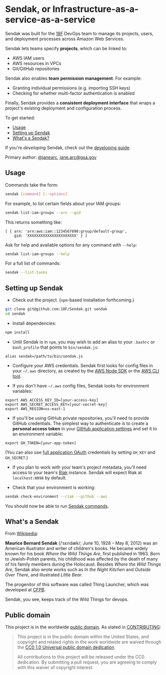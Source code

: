 # Sendak, or Infrastructure-as-a-service-as-a-service

Sendak was built for the [18F](https://18f.gsa.gov) DevOps team to manage its
projects, users, and deployment processes across Amazon Web Services.

Sendak lets teams specify **projects**, which can be linked to:

* AWS IAM users
* AWS resources in VPCs
* Git/GitHub repositories

Sendak also enables **team permission management**. For example:

* Granting individual permissions (e.g. importing SSH keys)
* Checking for whether multi-factor authentication is enabled

Finally, Sendak provides a **consistent deployment interface** that wraps a
project's existing deployment and configuration process.

To get started:

* [Usage](#usage)
* [Setting up Sendak](#setting-up-sendak)
* [What's a Sendak?](#whats-a-sendak)

If you're _developing_ Sendak, check out the [developing guide](DEVELOPING.md).

Primary author: [@janearc](https://github.com/janearc), jane.arc@gsa.gov

## Usage

Commands take the form:

```bash
sendak [command] [--options]
```

For example, to list certain fields about your IAM groups:

```bash
sendak list-iam-groups --arn --gid
```

This returns something like:

```
[ { arn: 'arn:aws:iam::1234567890:group/default-group',
    gid: 'XXXXXXXXXXXXXXXXXXXXXX' } ]
```

Ask for help and available options for any command with `--help`:

```bash
sendak list-iam-groups --help
```

For a full list of commands:

```bash
sendak --list-tasks
```

## Setting up Sendak

* Check out the project. (`npm`-based installation forthcoming.)

```bash
git clone git@github.com:18F/Sendak.git sendak
cd sendak
```

* Install dependencies:

```bash
npm install
```

* Until Sendak is in `npm`, you may wish to add an alias to your `.bashrc` or
`bash_profile` that points to `bin/sendak.js`:

```
alias sendak=/path/to/bin/sendak.js
```

* Configure your AWS credentials. Sendak first looks for config files in your
`~/.aws` directory, as created by the [AWS Node
SDK](http://docs.aws.amazon.com/AWSJavaScriptSDK/guide/node-configuring.html)
or the [AWS CLI tool](https://aws.amazon.com/cli/).

* If you don't have `~/.aws` config files, Sendak looks for environment
variables:

```
export AWS_ACCESS_KEY_ID=[your-access-key]
export AWS_SECRET_ACCESS_KEY=[your-secret-key]
export AWS_REGION=us-east-1
```

* If you'll be using GitHub private repositories, you'll need to provide
GitHub credentials. The simplest way to authenticate is to create a **personal
access token** in your [GitHub application settings](https://github.com/settings/applications) and set it to an environment variable:

```
export GH_TOKEN=[your-app-token]
```

(You can also use
[full application OAuth](https://developer.github.com/v3/oauth/) credentials
by setting `GH_KEY` and `GH_SECRET`.)

* If you plan to work with your team's project metadata, you'll need access to
your team's [Riak](https://github.com/basho/riak) instance. Sendak will expect Riak at
`localhost:8098` by default.

* Check that your environment is working:

```bash
sendak check-environment --riak --github --aws
```

You should now be able to run [Sendak commands](#usage).

## What's a Sendak

From [Wikipedia](https://en.wikipedia.org/wiki/Maurice_Sendak):

**Maurice Bernard Sendak** (/ˈsɛndæk/; June 10, 1928 – May 8, 2012) was
an American illustrator and writer of children's books. He became widely
known for his book *Where the Wild Things Are*, first published in 1963. Born
to Jewish-Polish parents, his childhood was affected by the death of many of
his family members during the Holocaust. Besides *Where the Wild Things Are*,
Sendak also wrote works such as *In the Night Kitchen* and *Outside Over
There*, and illustrated *Little Bear*.

The progenitor of this software was called Thing Launcher, which was developed
at [CFPB](http://www.consumerfinance.gov/).

Sendak, you see, keeps track of the Wild Things for devops.


## Public domain

This project is in the worldwide [public domain](LICENSE.md). As stated in
[CONTRIBUTING](CONTRIBUTING.md):

> This project is in the public domain within the United States, and copyright
> and related rights in the work worldwide are waived through the
> [CC0 1.0 Universal public domain dedication](https://creativecommons.org/publicdomain/zero/1.0/).
>
> All contributions to this project will be released under the CC0 dedication.
> By submitting a pull request, you are agreeing to comply with this waiver of
> copyright interest.
